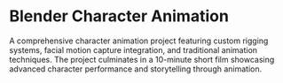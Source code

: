 # Blender Character Animation

A comprehensive character animation project featuring custom rigging systems, facial motion capture integration, and traditional animation techniques. The project culminates in a 10-minute short film showcasing advanced character performance and storytelling through animation.

<script type="application/json">
{
  "category": "design character-animation",
  "technologies": [
    "Blender",
    "Rigify",
    "Mocap",
    "Python",
    "Grease Pencil",
    "Video Sequence Editor"
  ],
  "description": "A comprehensive character animation project featuring custom rigging systems, facial motion capture integration, and traditional animation techniques. The project culminates in a 10-minute short film showcasing advanced character performance and storytelling through animation.",
  "features": [
    "Custom character rigging with advanced deformation",
    "Facial motion capture integration and processing",
    "Traditional animation principles and timing",
    "Lip sync and dialogue animation systems",
    "Crowd simulation and background characters",
    "Cinematic camera work and composition",
    "Sound design and music integration",
    "Professional rendering and post-production"
  ],
  "use_cases": [
    "Animated short films and features",
    "Game character animation and cutscenes",
    "Educational and training content",
    "Advertising and commercial animation",
    "Virtual influencer and avatar creation",
    "Motion graphics and title sequences"
  ],
  "technical_details": "Character rigging utilizes Blender's Rigify addon combined with custom bone systems for advanced deformation and control. The facial rig includes detailed muscle simulation and corrective shape keys for realistic expressions and dialogue. Motion capture integration is achieved through custom Python scripts that process mocap data and apply it to the character rig with automatic cleanup and refinement. Animation follows traditional principles with careful attention to timing, spacing, and secondary motion. The lip sync system uses phoneme-based shape keys with automatic timing adjustment based on audio analysis. Crowd animation utilizes particle systems and geometry nodes for efficient background character animation. Camera work employs cinematic techniques including dynamic camera moves, depth of field effects, and composition rules. The rendering pipeline is optimized for animation with motion blur, consistent lighting, and efficient memory usage. Post-production includes color grading, visual effects, and sound design using Blender's integrated tools. The project demonstrates advanced storytelling techniques through character performance, environmental storytelling, and visual narrative structure.",
  "difficulty": "expert",
  "tags": [
    "blender",
    "character-animation",
    "rigging",
    "mocap",
    "storytelling",
    "short-film"
  ]
}
</script>

